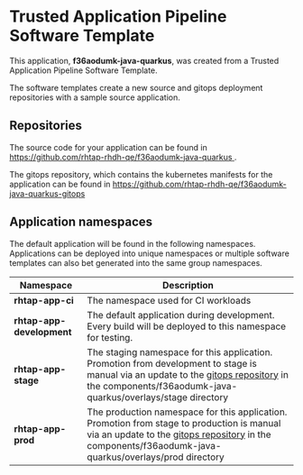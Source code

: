 # Trusted Application Pipeline Software Template

This application, **f36aodumk-java-quarkus**, was created from a Trusted Application Pipeline Software Template.

The software templates create a new source and gitops deployment repositories with a sample source application. 

## Repositories

The source code for your application can be found in [https://github.com/rhtap-rhdh-qe/f36aodumk-java-quarkus ](https://github.com/rhtap-rhdh-qe/f36aodumk-java-quarkus ).
 
The gitops repository, which contains the kubernetes manifests for the application can be found in 
[https://github.com/rhtap-rhdh-qe/f36aodumk-java-quarkus-gitops ](https://github.com/rhtap-rhdh-qe/f36aodumk-java-quarkus-gitops ) 

## Application namespaces 

The default application will be found in the following namespaces. Applications can be deployed into unique namespaces or multiple software templates can also bet generated into the same group namespaces.  

|  Namespace   |  Description   |  
| -------- | -------- |
| **rhtap-app-ci** | The namespace used for CI workloads |
| **rhtap-app-development** | The default application during development. Every build will be deployed to this namespace for testing. |
| **rhtap-app-stage** | The staging namespace for this application. Promotion from development to stage is manual via an update to the [gitops repository](https://github.com/rhtap-rhdh-qe/f36aodumk-java-quarkus-gitops ) in the components/f36aodumk-java-quarkus/overlays/stage directory |
| **rhtap-app-prod** | The production namespace for this application. Promotion from stage to production is manual via an update to the [gitops repository](https://github.com/rhtap-rhdh-qe/f36aodumk-java-quarkus-gitops ) in the components/f36aodumk-java-quarkus/overlays/prod directory |